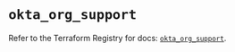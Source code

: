 # `okta_org_support`

Refer to the Terraform Registry for docs: [`okta_org_support`](https://registry.terraform.io/providers/okta/okta/4.9.1/docs/resources/org_support).

